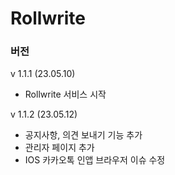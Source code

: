 # Rollwrite

### 버전

v 1.1.1 (23.05.10)

- Rollwrite 서비스 시작

v 1.1.2 (23.05.12)

- 공지사항, 의견 보내기 기능 추가
- 관리자 페이지 추가
- IOS 카카오톡 인앱 브라우저 이슈 수정
